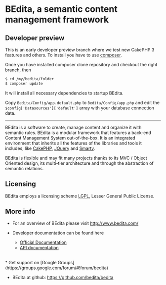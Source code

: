 # BEdita, a semantic content management framework

## Developer preview

This is an early developer preview branch where we test new CakePHP 3 features and others.
To install you have to use [composer](https://getcomposer.org/doc/00-intro.md#globally).

Once you have installed composer clone repository and checkout the right branch, then

```bash
$ cd /my/bedita/folder
$ composer update
```

It will install all necessary dependencies to startup BEdita.

Copy `Bedita/Config/app.default.php` to `Bedita/Config/app.php` and edit the `$config['Datasources']['default']` array with your database connection data.

---

BEdita is a software to create, manage content and organize it with semantic rules.
BEdita is a modular framework that features a back-end Content Management System out-of-the-box.
It is an integrated environment that inherits all the features of the libraries and tools it includes,
like [CakePHP](http://cakephp.org/), [JQuery](http://jquery.com/) and [Smarty](http://www.smarty.net/).

BEdita is flexible and may fit many projects thanks to its MVC / Object Oriented design,
its multi-tier architecture and through the abstraction of semantic relations.

## Licensing

BEdita employs a licensing scheme [LGPL](/bedita/bedita/blob/master/LICENSE.LGPL), Lesser General Public License.

## More info

 * For an overview of BEdita please visit http://www.bedita.com/

 * Developer documentation can be found here
   * [Official Documentation](http://docs.bedita.com)
   * [API documentation](http://api.bedita.com/)
<br/>  
 * Get support on [Google Groups](https://groups.google.com/forum/#!forum/bedita)

 * BEdita at github:
   https://github.com/bedita/bedita

